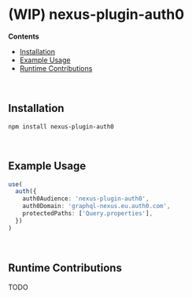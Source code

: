 # (WIP) nexus-plugin-auth0 <!-- omit in toc -->

**Contents**

<!-- START doctoc generated TOC please keep comment here to allow auto update -->
<!-- DON'T EDIT THIS SECTION, INSTEAD RE-RUN doctoc TO UPDATE -->

- [Installation](#installation)
- [Example Usage](#example-usage)
- [Runtime Contributions](#runtime-contributions)

<!-- END doctoc generated TOC please keep comment here to allow auto update -->

<br>

## Installation

```
npm install nexus-plugin-auth0
```

<br>

## Example Usage

```ts
use(
  auth({
    auth0Audience: 'nexus-plugin-auth0',
    auth0Domain: 'graphql-nexus.eu.auth0.com',
    protectedPaths: ['Query.properties'],
  })
)
```

<br>

## Runtime Contributions

TODO
